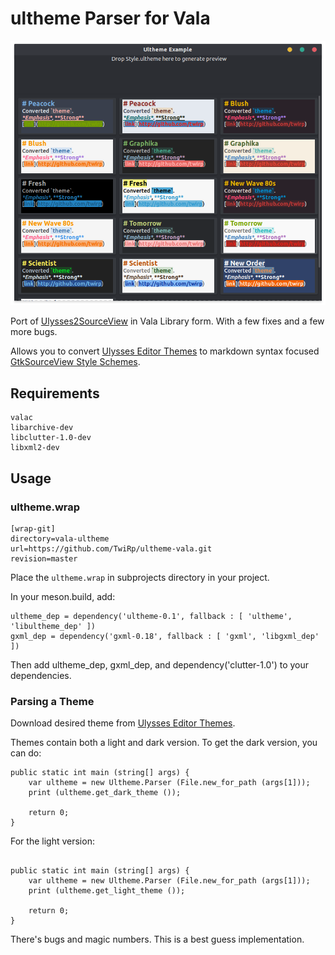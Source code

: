 # ultheme Parser for Vala

![](example.png)

Port of [Ulysses2SourceView](https://github.com/kmwallio/Ulysses2SourceView) in Vala Library form. With a few fixes and a few more bugs.

Allows you to convert [Ulysses Editor Themes](https://styles.ulysses.app/themes) to markdown syntax focused [GtkSourceView Style Schemes](https://wiki.gnome.org/Projects/GtkSourceView/StyleSchemes).

## Requirements

```
valac
libarchive-dev
libclutter-1.0-dev
libxml2-dev
```

## Usage

### ultheme.wrap
```
[wrap-git]
directory=vala-ultheme
url=https://github.com/TwiRp/ultheme-vala.git
revision=master
```

Place the `ultheme.wrap` in subprojects directory in your project.

In your meson.build, add:

```
ultheme_dep = dependency('ultheme-0.1', fallback : [ 'ultheme', 'libultheme_dep' ])
gxml_dep = dependency('gxml-0.18', fallback : [ 'gxml', 'libgxml_dep' ])
```

Then add ultheme_dep, gxml_dep, and dependency('clutter-1.0') to your dependencies.

### Parsing a Theme

Download desired theme from [Ulysses Editor Themes](https://styles.ulysses.app/themes).

Themes contain both a light and dark version. To get the dark version, you can do:

```vala
public static int main (string[] args) {
    var ultheme = new Ultheme.Parser (File.new_for_path (args[1]));
    print (ultheme.get_dark_theme ());

    return 0;
}
```

For the light version:

```vala

public static int main (string[] args) {
    var ultheme = new Ultheme.Parser (File.new_for_path (args[1]));
    print (ultheme.get_light_theme ());

    return 0;
}
```

There's bugs and magic numbers. This is a best guess implementation.
